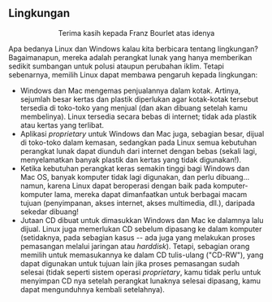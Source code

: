 <?php require("../../entete.php"); ?> <?php require("../../base.php"); ?> 

<div id="corps">

<h2>Lingkungan</h2>

<p align="center">Terima kasih kepada Franz Bourlet atas idenya</p>

<p>Apa bedanya Linux dan Windows kalau kita berbicara tentang lingkungan? Bagaimanapun, mereka adalah perangkat lunak yang hanya memberikan sedikit sumbangan untuk polusi ataupun perubahan iklim. Tetapi sebenarnya, memilih Linux dapat membawa pengaruh kepada lingkungan:</p>

<ul>

<li>Windows dan Mac mengemas penjualannya dalam kotak. Artinya, sejumlah besar kertas dan plastik diperlukan agar kotak-kotak tersebut tersedia di toko-toko yang menjual (dan akan dibuang setelah kamu membelinya). Linux tersedia secara bebas di internet; tidak ada plastik atau kertas yang terlibat.</li>

<li>Aplikasi <i>proprietary</i> untuk Windows dan Mac juga, sebagian besar, dijual di toko-toko dalam kemasan, sedangkan pada Linux semua kebutuhan perangkat lunak dapat diunduh dari internet dengan bebas (sekali lagi, menyelamatkan banyak plastik dan kertas yang tidak digunakan!).</li>

<li>Ketika kebutuhan perangkat keras semakin tinggi bagi Windows dan Mac OS, banyak komputer tidak lagi digunakan, dan perlu dibuang... namun, karena Linux dapat beroperasi dengan baik pada komputer-komputer lama, mereka dapat dimanfaatkan untuk berbagai macam tujuan (penyimpanan, akses internet, akses multimedia, dll.), daripada sekedar dibuang!</li>

<li>Jutaan CD dibuat untuk dimasukkan Windows dan Mac ke dalamnya lalu dijual. Linux juga memerlukan CD sebelum dipasang ke dalam komputer (setidaknya, pada sebagian kasus -- ada juga yang melakukan proses pemasangan melalui jaringan atau <i>harddisk</i>). Tetapi, sebagian orang memilih untuk memasukannya ke dalam CD tulis-ulang ("CD-RW"), yang dapat digunakan untuk tujuan lain jika proses pemasangan sudah selesai (tidak seperti sistem operasi <i>proprietary</i>, kamu tidak perlu untuk menyimpan CD nya setelah perangkat lunaknya selesai dipasang, kamu dapat mengunduhnya kembali setelahnya). </li>

</ul>

</div>


